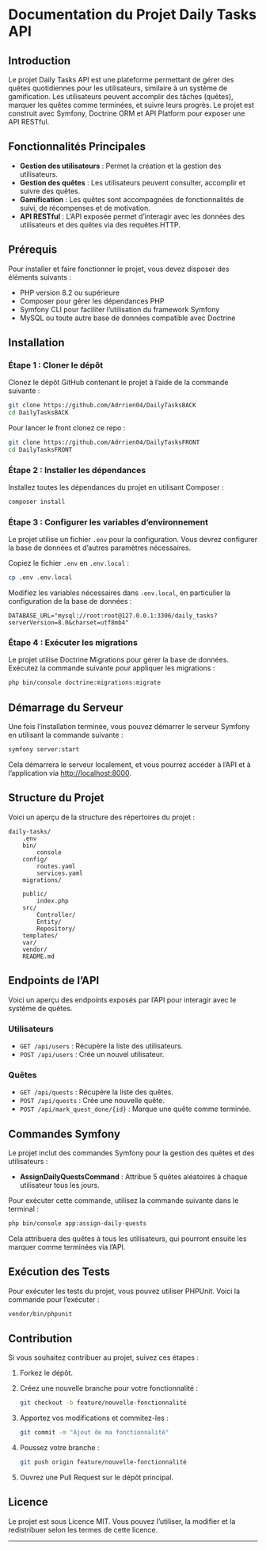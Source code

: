 # Documentation du Projet Daily Tasks API

## Introduction

Le projet Daily Tasks API est une plateforme permettant de gérer des quêtes quotidiennes pour les utilisateurs, similaire à un système de gamification. Les utilisateurs peuvent accomplir des tâches (quêtes), marquer les quêtes comme terminées, et suivre leurs progrès. Le projet est construit avec Symfony, Doctrine ORM et API Platform pour exposer une API RESTful.

## Fonctionnalités Principales

- **Gestion des utilisateurs** : Permet la création et la gestion des utilisateurs.
- **Gestion des quêtes** : Les utilisateurs peuvent consulter, accomplir et suivre des quêtes.
- **Gamification** : Les quêtes sont accompagnées de fonctionnalités de suivi, de récompenses et de motivation.
- **API RESTful** : L’API exposée permet d’interagir avec les données des utilisateurs et des quêtes via des requêtes HTTP.

## Prérequis

Pour installer et faire fonctionner le projet, vous devez disposer des éléments suivants :

- PHP version 8.2 ou supérieure
- Composer pour gérer les dépendances PHP
- Symfony CLI pour faciliter l’utilisation du framework Symfony
- MySQL ou toute autre base de données compatible avec Doctrine

## Installation

### Étape 1 : Cloner le dépôt

Clonez le dépôt GitHub contenant le projet à l’aide de la commande suivante :

```bash
git clone https://github.com/Adrrien04/DailyTasksBACK
cd DailyTasksBACK
```
Pour lancer le front clonez ce repo :
```bash
git clone https://github.com/Adrrien04/DailyTasksFRONT
cd DailyTasksFRONT
```
### Étape 2 : Installer les dépendances

Installez toutes les dépendances du projet en utilisant Composer :

```bash
composer install
```

### Étape 3 : Configurer les variables d’environnement

Le projet utilise un fichier `.env` pour la configuration. Vous devrez configurer la base de données et d’autres paramètres nécessaires.

Copiez le fichier `.env` en `.env.local` :

```bash
cp .env .env.local
```

Modifiez les variables nécessaires dans `.env.local`, en particulier la configuration de la base de données :

```env
DATABASE_URL="mysql://root:root@127.0.0.1:3306/daily_tasks?serverVersion=8.0&charset=utf8mb4"
```

### Étape 4 : Exécuter les migrations

Le projet utilise Doctrine Migrations pour gérer la base de données. Exécutez la commande suivante pour appliquer les migrations :

```bash
php bin/console doctrine:migrations:migrate
```

## Démarrage du Serveur

Une fois l’installation terminée, vous pouvez démarrer le serveur Symfony en utilisant la commande suivante :

```bash
symfony server:start
```

Cela démarrera le serveur localement, et vous pourrez accéder à l’API et à l’application via [http://localhost:8000](http://localhost:8000).

## Structure du Projet

Voici un aperçu de la structure des répertoires du projet :

```
daily-tasks/
    .env                     
    bin/
        console              
    config/
        routes.yaml          
        services.yaml        
    migrations/
        
    public/
        index.php            
    src/
        Controller/          
        Entity/              
        Repository/         
    templates/               
    var/                    
    vendor/                  
    README.md                
```

## Endpoints de l’API

Voici un aperçu des endpoints exposés par l’API pour interagir avec le système de quêtes.

### Utilisateurs

- `GET /api/users` : Récupère la liste des utilisateurs.
- `POST /api/users` : Crée un nouvel utilisateur.

### Quêtes

- `GET /api/quests` : Récupère la liste des quêtes.
- `POST /api/quests` : Crée une nouvelle quête.
- `POST /api/mark_quest_done/{id}` : Marque une quête comme terminée.

## Commandes Symfony

Le projet inclut des commandes Symfony pour la gestion des quêtes et des utilisateurs :

- **AssignDailyQuestsCommand** : Attribue 5 quêtes aléatoires à chaque utilisateur tous les jours.

Pour exécuter cette commande, utilisez la commande suivante dans le terminal :

```bash
php bin/console app:assign-daily-quests
```

Cela attribuera des quêtes à tous les utilisateurs, qui pourront ensuite les marquer comme terminées via l’API.

## Exécution des Tests

Pour exécuter les tests du projet, vous pouvez utiliser PHPUnit. Voici la commande pour l’exécuter :

```bash
vendor/bin/phpunit
```

## Contribution

Si vous souhaitez contribuer au projet, suivez ces étapes :

1. Forkez le dépôt.
2. Créez une nouvelle branche pour votre fonctionnalité :

    ```bash
    git checkout -b feature/nouvelle-fonctionnalité
    ```

3. Apportez vos modifications et commitez-les :

    ```bash
    git commit -m "Ajout de ma fonctionnalité"
    ```

4. Poussez votre branche :

    ```bash
    git push origin feature/nouvelle-fonctionnalité
    ```

5. Ouvrez une Pull Request sur le dépôt principal.

## Licence

Le projet est sous Licence MIT. Vous pouvez l’utiliser, la modifier et la redistribuer selon les termes de cette licence.

---

